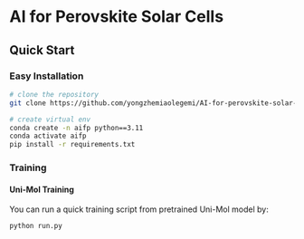 # AI for Perovskite Solar Cells


## Quick Start

### Easy Installation

```bash
# clone the repository
git clone https://github.com/yongzhemiaolegemi/AI-for-perovskite-solar-cells.git

# create virtual env
conda create -n aifp python==3.11
conda activate aifp
pip install -r requirements.txt
```

### Training

#### Uni-Mol Training

You can run a quick training script from pretrained Uni-Mol model by:
```bash
python run.py
```